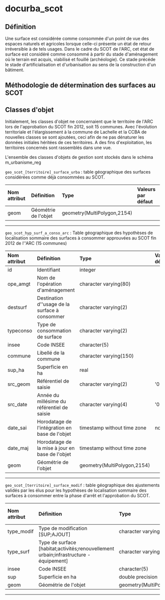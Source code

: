 # docurba_scot

## Définition

Une surface est considérée comme consommée d'un point de vue des espaces naturels et agricoles lorsque celle-ci présente un état de retour irréversible à de tels usages. Dans le cadre du SCOT de l'ARC, cet état de surface est considéré comme consommé à partir du stade d'aménagement où le terrain est acquis, viabilisé et fouillé (archéologie). Ce stade précéde le stade d'artificialisation et d'urbanisation au sens de la construction d'un bâtiment. 

## Méthodologie de détermination des surfaces au SCOT


## Classes d'objet

Initialement, les classes d'objet ne concernaient que le territoire de l'ARC lors de l'approbation du SCOT fin 2012, soit 15 communes.
Avec l'évolution territoriale et l'élargissement à la commune de Lachelle et la CCBA de nouvelles classes se sont ajoutées, ceci afin de ne pas dénaturer les données initiales héritées de ces territoires.
A des fins d'exploitation, les territoires concernés sont rassemblés dans une vue.

L'ensemble des classes d'objets de gestion sont stockés dans le schéma m_urbanisme_reg

   `geo_scot_[territoire]_surface_urba` : table géographique des surfaces considérées comme déjà consommées au SCOT.

|Nom attribut | Définition | Type | Valeurs par défaut |
|:---|:---|:---|:---|
|geom|Géométrie de l'objet|geometry(MultiPolygon,2154)| |

---

   `geo_scot_hyp_surf_a_conso_arc` : Table géographique des hypothèses de localisation sommaire des surfaces à consommer approuvées au SCOT fin 2012 de l''ARC (15 communes)

|Nom attribut | Définition | Type | Valeurs par défaut |
|:---|:---|:---|:---|
|id|Identifiant|integer| |
|ope_amgt|Nom de l'opération d'aménagement|character varying(80)| |
|destsurf|Destination d''usage de la surface à consommer|character varying(2)| |
|typeconso|Type de consommation de surface|character varying(2)| |
|insee|Code INSEE|character(5)| |
|commune|Libellé de la commune|character varying(150)| |
|sup_ha|Superficie en ha|real| |
|src_geom|Référentiel de saisie|character varying(2)|'00'::bpchar|
|src_date|Année du millésime du référentiel de saisie|character varying(4)|'0000'::bpchar|
|date_sai|Horodatage de l'intégration en base de l'objet|timestamp without time zone|now()|
|date_maj|Horodatage de la mise à jour en base de l'objet|timestamp without time zone| |
|geom|Géométrie de l'objet|geometry(MultiPolygon,2154)| |

---
   
   `geo_scot_[territoire]_surface_modif` : table géographique des ajustements validés par les élus pour les hypothèses de localisation sommaire des surfaces à consommer entre la phase d'arrêt et l'approbation du SCOT.
  
|Nom attribut | Définition | Type | Valeurs par défaut |
|:---|:---|:---|:---|
|type_modif|Type de modification [SUP;AJOUT]|character varying(10)| |
|type_surf|Type de surface [habitat;activités;renouvellement urbain;infrastructure - équipement]|character varying(30)| |
|insee|Code INSEE|character(5)| |
|sup|Superficie en ha|double precision| |
|geom|Géométrie de l'objet|geometry(MultiPolygon,2154)| |

---
